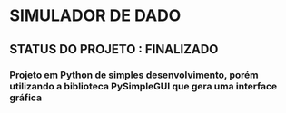 
# SIMULADOR DE DADO
## STATUS DO PROJETO : FINALIZADO
### Projeto em Python de simples desenvolvimento, porém utilizando a biblioteca PySimpleGUI que gera uma interface gráfica
